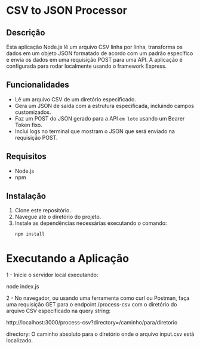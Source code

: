 # CSV to JSON Processor

## Descrição

Esta aplicação Node.js lê um arquivo CSV linha por linha, transforma os dados em um objeto JSON formatado de acordo com um padrão específico e envia os dados em uma requisição POST para uma API. A aplicação é configurada para rodar localmente usando o framework Express.

## Funcionalidades

- Lê um arquivo CSV de um diretório especificado.
- Gera um JSON de saída com a estrutura especificada, incluindo campos customizados.
- Faz um POST do JSON gerado para a API `em lote` usando um Bearer Token fixo.
- Inclui logs no terminal que mostram o JSON que será enviado na requisição POST.

## Requisitos

- Node.js
- npm

## Instalação

1. Clone este repositório.
2. Navegue até o diretório do projeto.
3. Instale as dependências necessárias executando o comando:
   ```bash
   npm install

 #  Executando a Aplicação
1 - Inicie o servidor local executando:

node index.js

2 - No navegador, ou usando uma ferramenta como curl ou Postman, faça uma requisição GET para o endpoint /process-csv com o diretório do arquivo CSV especificado na query string:

http://localhost:3000/process-csv?directory=/caminho/para/diretorio

directory: O caminho absoluto para o diretório onde o arquivo input.csv está localizado.

